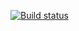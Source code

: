 [![Build status](https://ci.appveyor.com/api/projects/status/73h28ql0x4lu5cqy?svg=true)](https://ci.appveyor.com/project/KirillKazakoff/promisesfirst)